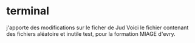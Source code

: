# terminal
j'apporte des modifications sur le ficher de Jud 
Voici le fichier contenant des fichiers aléatoire et inutile test, pour la formation MIAGE d'evry.
